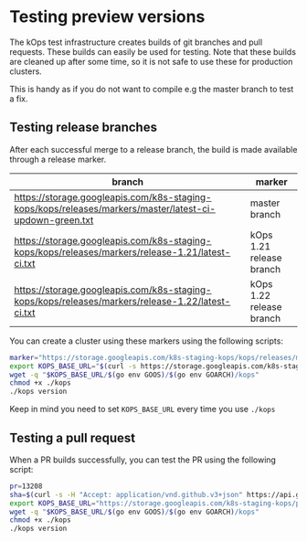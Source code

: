 # Testing preview versions

The kOps test infrastructure creates builds of git branches and pull requests.
These builds can easily be used for testing. Note that these builds are cleaned up after some time, so it is not safe to use these for production clusters.

This is handy as if you do not want to compile e.g the master branch to test a fix.

## Testing release branches

After each successful merge to a release branch, the build is made available through a release marker.

| branch | marker |
|--------|--------|
| https://storage.googleapis.com/k8s-staging-kops/kops/releases/markers/master/latest-ci-updown-green.txt | master branch |
| https://storage.googleapis.com/k8s-staging-kops/kops/releases/markers/release-1.21/latest-ci.txt | kOps 1.21 release branch |
| https://storage.googleapis.com/k8s-staging-kops/kops/releases/markers/release-1.22/latest-ci.txt | kOps 1.22 release branch |

You can create a cluster using these markers using the following scripts:

```sh
marker="https://storage.googleapis.com/k8s-staging-kops/kops/releases/markers/master/latest-ci-updown-green.txt"
export KOPS_BASE_URL="$(curl -s https://storage.googleapis.com/k8s-staging-kops/kops/releases/markers/master/latest-ci-updown-green.txt)"
wget -q "$KOPS_BASE_URL/$(go env GOOS)/$(go env GOARCH)/kops"
chmod +x ./kops
./kops version
```

Keep in mind you need to set `KOPS_BASE_URL` every time you use `./kops`

## Testing a pull request

When a PR builds successfully, you can test the PR using the following script:

```sh
pr=13208
sha=$(curl -s -H "Accept: application/vnd.github.v3+json" https://api.github.com/repos/kubernetes/kops/pulls/${pr} | jq -r .head.sha )
export KOPS_BASE_URL="https://storage.googleapis.com/k8s-staging-kops/pulls/pull-kops-aws-distro-debian12/pull-${sha}"
wget -q "$KOPS_BASE_URL/$(go env GOOS)/$(go env GOARCH)/kops"
chmod +x ./kops
./kops version
```
